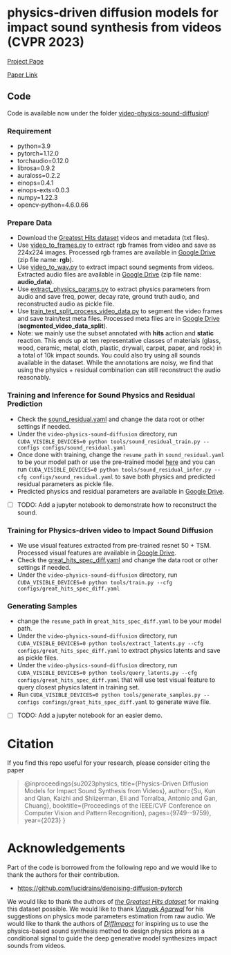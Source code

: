# physics-driven diffusion models for impact sound synthesis from videos (CVPR 2023)

[Project Page](https://sukun1045.github.io/video-physics-sound-diffusion/)

[Paper Link](https://openaccess.thecvf.com/content/CVPR2023/papers/Su_Physics-Driven_Diffusion_Models_for_Impact_Sound_Synthesis_From_Videos_CVPR_2023_paper.pdf)

## Code
Code is available now under the folder [video-physics-sound-diffusion](https://github.com/sukun1045/video-physics-sound-diffusion/tree/main/video-physics-sound-diffusion)!

### Requirement
- python=3.9
- pytorch=1.12.0
- torchaudio=0.12.0
- librosa=0.9.2
- auraloss=0.2.2
- einops=0.4.1
- einops-exts=0.0.3
- numpy=1.22.3
- opencv-python=4.6.0.66

### Prepare Data
- Download the [Greatest Hits dataset](https://andrewowens.com/vis/) videos and metadata (txt files).
- Use [video_to_frames.py](https://github.com/sukun1045/video-physics-sound-diffusion/blob/main/video_to_frames.py) to extract rgb frames from video and save as 224x224 images. Processed rgb frames are available in [Google Drive](https://drive.google.com/drive/folders/1nsT79lghHkQqr9KvEyAHUbQDwsur5kbi?usp=sharing) (zip file name: **rgb**).
- Use [video_to_wav.py](https://github.com/sukun1045/video-physics-sound-diffusion/blob/main/video-physics-sound-diffusion/tools/video_to_wavs.py) to extract impact sound segments from videos. Extracted audio files are available in [Google Drive](https://drive.google.com/drive/folders/1nsT79lghHkQqr9KvEyAHUbQDwsur5kbi?usp=sharing) (zip file name: **audio_data**).
- Use [extract_physics_params.py](https://github.com/sukun1045/video-physics-sound-diffusion/blob/main/video-physics-sound-diffusion/tools/extract_physics_params.py) to extract physics parameters from audio and save freq, power, decay rate, ground truth audio, and reconstructed audio as pickle file.
- Use [train_test_split_process_video_data.py](https://github.com/sukun1045/video-physics-sound-diffusion/blob/main/video-physics-sound-diffusion/tools/train_test_split_process_video_data.py) to segment the video frames and save train/test meta files. Processed meta files are in [Google Drive](https://drive.google.com/drive/folders/1nsT79lghHkQqr9KvEyAHUbQDwsur5kbi?usp=sharing) (**segmented_video_data_split**).
- Note: we mainly use the subset annotated with **hits** action and **static** reaction. This ends up at ten representative classes of materials (glass, wood, ceramic, metal, cloth, plastic, drywall, carpet, paper, and rock) in a total of 10k impact sounds. You could also try using all sounds available in the dataset. While the annotations are noisy, we find that using the physics + residual combination can still reconstruct the audio reasonably.

### Training and Inference for Sound Physics and Residual Prediction
- Check the [sound_residual.yaml](https://github.com/sukun1045/video-physics-sound-diffusion/blob/main/video-physics-sound-diffusion/configs/sound_residual.yaml) and change the data root or other settings if needed.
- Under the `video-physics-sound-diffusion` directory, run `CUDA_VISIBLE_DEVICES=0 python tools/sound_residual_train.py --configs configs/sound_residual.yaml`
- Once done with training, change the `resume_path` in `sound_residual.yaml` to be your model path or use the pre-trained model [here](video-physics-sound-diffusion/logs/sound_residual/sound_residual) and you can run `CUDA_VISIBLE_DEVICES=0 python tools/sound_residual_infer.py --cfg configs/sound_residual.yaml` to save both physics and predicted residual parameters as pickle file.
- Predicted physics and residual parameters are available in [Google Drive](https://drive.google.com/drive/folders/1nsT79lghHkQqr9KvEyAHUbQDwsur5kbi?usp=sharing).
- [ ] TODO: Add a jupyter notebook to demonstrate how to reconstruct the sound.

### Training for Physics-driven video to Impact Sound Diffusion
- We use visual features extracted from pre-trained resnet 50 + TSM. Processed visual features are available in [Google Drive](https://drive.google.com/drive/folders/1nsT79lghHkQqr9KvEyAHUbQDwsur5kbi?usp=sharing).
- Check the [great_hits_spec_diff.yaml](https://github.com/sukun1045/video-physics-sound-diffusion/blob/main/video-physics-sound-diffusion/configs/great_hits_spec_diff.yaml) and change the data root or other settings if needed.
- Under the `video-physics-sound-diffusion` directory, run `CUDA_VISIBLE_DEVICES=0 python tools/train.py --cfg configs/great_hits_spec_diff.yaml`

### Generating Samples
- change the `resume_path` in `great_hits_spec_diff.yaml` to be your model path.
- Under the `video-physics-sound-diffusion` directory, run `CUDA_VISIBLE_DEVICES=0 python tools/extract_latents.py --cfg configs/great_hits_spec_diff.yaml` to extract physics latents and save as pickle files.
- Under the `video-physics-sound-diffusion` directory, run `CUDA_VISIBLE_DEVICES=0 python tools/query_latents.py --cfg configs/great_hits_spec_diff.yaml` that will use test visual feature to query closest physics latent in training set.
- Run `CUDA_VISIBLE_DEVICES=0 python tools/generate_samples.py --configs confings/great_hits_spec_diff.yaml` to generate wave file.
- [ ] TODO: Add a jupyter notebook for an easier demo.

# Citation
If you find this repo useful for your research, please consider citing the paper
> @inproceedings{su2023physics,
  title={Physics-Driven Diffusion Models for Impact Sound Synthesis from Videos},
  author={Su, Kun and Qian, Kaizhi and Shlizerman, Eli and Torralba, Antonio and Gan, Chuang},
  booktitle={Proceedings of the IEEE/CVF Conference on Computer Vision and Pattern Recognition},
  pages={9749--9759},
  year={2023}
}
# Acknowledgements
Part of the code is borrowed from the following repo and we would like to thank the authors for their contribution.
- https://github.com/lucidrains/denoising-diffusion-pytorch
  
We would like to thank the authors of <cite><a href="https://andrewowens.com/vis/">the Greatest Hits dataset</a></cite> for making this dataset possible.
		We would like to thank <cite><a href="https://vinayak-agarwal.com/">Vinayak Agarwal</a></cite> for his suggestions on physics mode parameters estimation from raw audio.
		We would like to thank the authors of <cite><a href="https://sites.google.com/view/diffimpact">DiffImpact</a></cite> for inspiring us to use the physics-based sound synthesis method to design physics priors as a conditional signal to guide the deep generative model synthesizes impact sounds from videos.
